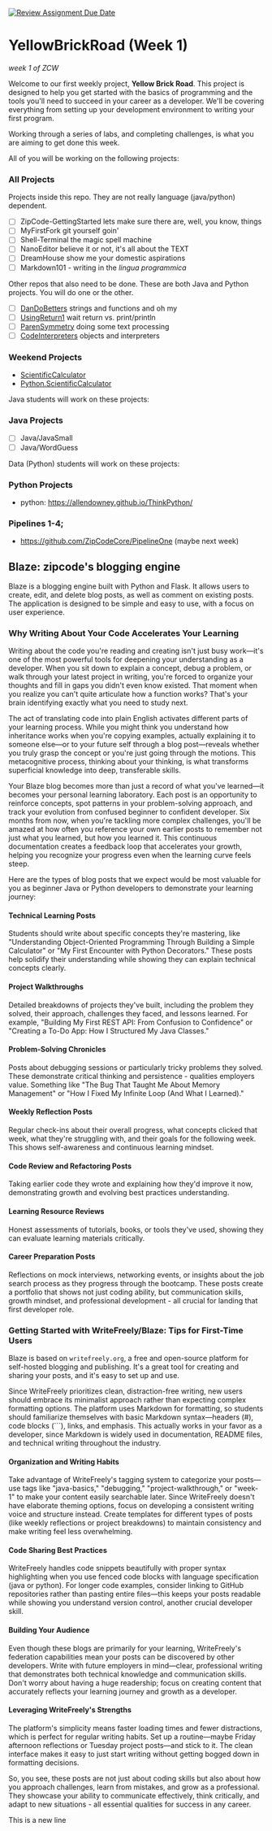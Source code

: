 [![Review Assignment Due Date](https://classroom.github.com/assets/deadline-readme-button-22041afd0340ce965d47ae6ef1cefeee28c7c493a6346c4f15d667ab976d596c.svg)](https://classroom.github.com/a/UsTRnWuD)
# YellowBrickRoad (Week 1)

_week 1 of ZCW_

Welcome to our first weekly project, **Yellow Brick Road**. This project is designed to help you get started with the basics of programming and the tools you'll need to succeed in your career as a developer. We'll be covering everything from setting up your development environment to writing your first program.

Working through a series of labs, and completing challenges, is what you are aiming to get done this week.

All of you will be working on the following projects:

### All Projects

Projects inside this repo.
They are not really language (java/python) dependent.

- [ ] ZipCode-GettingStarted lets make sure there are, well, you know, things
- [ ] MyFirstFork git yourself goin'
- [ ] Shell-Terminal the magic spell machine
- [ ] NanoEditor believe it or not, it's all about the TEXT
- [ ] DreamHouse show me your domestic aspirations
- [ ] Markdown101 - writing in the _lingua programmica_ 

Other repos that also need to be done.
These are both Java and Python projects. You will do one or the other.

- [ ] [DanDoBetters](https://github.com/ZipCodeCore/DanDoBetterDrills) strings and functions and oh my
- [ ] [UsingReturn1](https://github.com/ZipCodeCore/UsingReturn1) wait return vs. print/println
- [ ] [ParenSymmetry](https://github.com/ZipCodeCore/ParenSymmetry) doing some text processing
- [ ] [CodeInterpreters](https://github.com/ZipCodeCore/CodeInterpreters.git) objects and interpreters

### Weekend Projects

- [ScientificCalculator](https://github.com/ZipCodeCore/ScientificCalculator)
- [Python.ScientificCalculator](https://github.com/ZipCodeCore/Python.ScientificCalculator)

Java students will work on these projects:

### Java Projects
- [ ] Java/JavaSmall
- [ ] Java/WordGuess

Data (Python) students will work on these projects:

### Python Projects

- python: https://allendowney.github.io/ThinkPython/


### Pipelines 1-4;
- https://github.com/ZipCodeCore/PipelineOne (maybe next week)

## Blaze: zipcode's blogging engine

Blaze is a blogging engine built with Python and Flask. It allows users to create, edit, and delete blog posts, as well as comment on existing posts. The application is designed to be simple and easy to use, with a focus on user experience.

### Why Writing About Your Code Accelerates Your Learning

Writing about the code you're reading and creating isn't just busy work—it's one of the most powerful tools for deepening your understanding as a developer. When you sit down to explain a concept, debug a problem, or walk through your latest project in writing, you're forced to organize your thoughts and fill in gaps you didn't even know existed. That moment when you realize you can't quite articulate how a function works? That's your brain identifying exactly what you need to study next.

The act of translating code into plain English activates different parts of your learning process. While you might think you understand how inheritance works when you're copying examples, actually explaining it to someone else—or to your future self through a blog post—reveals whether you truly grasp the concept or you're just going through the motions. This metacognitive process, thinking about your thinking, is what transforms superficial knowledge into deep, transferable skills.

Your Blaze blog becomes more than just a record of what you've learned—it becomes your personal learning laboratory. Each post is an opportunity to reinforce concepts, spot patterns in your problem-solving approach, and track your evolution from confused beginner to confident developer. Six months from now, when you're tackling more complex challenges, you'll be amazed at how often you reference your own earlier posts to remember not just what you learned, but how you learned it. This continuous documentation creates a feedback loop that accelerates your growth, helping you recognize your progress even when the learning curve feels steep.

Here are the types of blog posts that we expect would be most valuable for you as beginner Java or Python developers to demonstrate your learning journey:

#### Technical Learning Posts
Students should write about specific concepts they're mastering, like "Understanding Object-Oriented Programming Through Building a Simple Calculator" or "My First Encounter with Python Decorators." These posts help solidify their understanding while showing they can explain technical concepts clearly.
#### Project Walkthroughs
Detailed breakdowns of projects they've built, including the problem they solved, their approach, challenges they faced, and lessons learned. For example, "Building My First REST API: From Confusion to Confidence" or "Creating a To-Do App: How I Structured My Java Classes."
#### Problem-Solving Chronicles
Posts about debugging sessions or particularly tricky problems they solved. These demonstrate critical thinking and persistence - qualities employers value. Something like "The Bug That Taught Me About Memory Management" or "How I Fixed My Infinite Loop (And What I Learned)."
#### Weekly Reflection Posts
Regular check-ins about their overall progress, what concepts clicked that week, what they're struggling with, and their goals for the following week. This shows self-awareness and continuous learning mindset.
#### Code Review and Refactoring Posts
Taking earlier code they wrote and explaining how they'd improve it now, demonstrating growth and evolving best practices understanding.
#### Learning Resource Reviews
Honest assessments of tutorials, books, or tools they've used, showing they can evaluate learning materials critically.
#### Career Preparation Posts
Reflections on mock interviews, networking events, or insights about the job search process as they progress through the bootcamp.
These posts create a portfolio that shows not just coding ability, but communication skills, growth mindset, and professional development - all crucial for landing that first developer role.

### Getting Started with WriteFreely/Blaze: Tips for First-Time Users
Blaze is based on `writefreely.org`, a free and open-source platform for self-hosted blogging and publishing. It's a great tool for creating and sharing your posts, and it's easy to set up and use.

Since WriteFreely prioritizes clean, distraction-free writing, new users should embrace its minimalist approach rather than expecting complex formatting options. The platform uses Markdown for formatting, so students should familiarize themselves with basic Markdown syntax—headers (#), code blocks (```), links, and emphasis. This actually works in your favor as a developer, since Markdown is widely used in documentation, README files, and technical writing throughout the industry.

#### Organization and Writing Habits
Take advantage of WriteFreely's tagging system to categorize your posts—use tags like "java-basics," "debugging," "project-walkthrough," or "week-1" to make your content easily searchable later. Since WriteFreely doesn't have elaborate theming options, focus on developing a consistent writing voice and structure instead. Create templates for different types of posts (like weekly reflections or project breakdowns) to maintain consistency and make writing feel less overwhelming.

#### Code Sharing Best Practices
WriteFreely handles code snippets beautifully with proper syntax highlighting when you use fenced code blocks with language specification (java or python). For longer code examples, consider linking to GitHub repositories rather than pasting entire files—this keeps your posts readable while showing you understand version control, another crucial developer skill.
#### Building Your Audience
Even though these blogs are primarily for your learning, WriteFreely's federation capabilities mean your posts can be discovered by other developers. Write with future employers in mind—clear, professional writing that demonstrates both technical knowledge and communication skills. Don't worry about having a huge readership; focus on creating content that accurately reflects your learning journey and growth as a developer.

#### Leveraging WriteFreely's Strengths
The platform's simplicity means faster loading times and fewer distractions, which is perfect for regular writing habits. Set up a routine—maybe Friday afternoon reflections or Tuesday project posts—and stick to it. The clean interface makes it easy to just start writing without getting bogged down in formatting decisions.

So, you see, these posts are not just about coding skills but also about how you approach challenges, learn from mistakes, and grow as a professional. They showcase your ability to communicate effectively, think critically, and adapt to new situations - all essential qualities for success in any career.

This is a new line